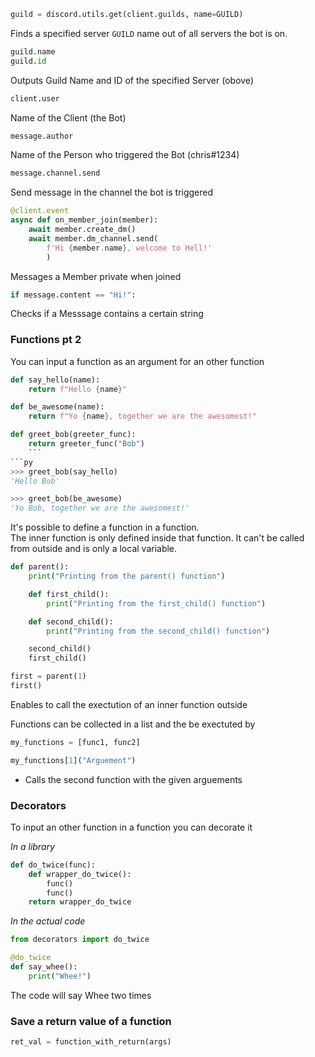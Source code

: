 ```py
guild = discord.utils.get(client.guilds, name=GUILD)
```
Finds a specified server `GUILD` name out of all servers the bot is on.

```py
guild.name
guild.id
```
Outputs Guild Name and ID of the specified Server (obove)  

```py
client.user
```
Name of the Client (the Bot)

```py
message.author
```
Name of the Person who triggered the Bot (chris#1234)

```py
message.channel.send
```
Send message in the channel the bot is triggered

```py
@client.event
async def on_member_join(member):
	await member.create_dm()
	await member.dm_channel.send(
		f'Hi {member.name}, welcome to Hell!'
		)
```
Messages a Member private when joined

```py
if message.content == "Hi!":
```
Checks if a Messsage contains a certain string


### Functions pt 2
You can input a function as an argument for an other function  
```py
def say_hello(name):
    return f"Hello {name}"

def be_awesome(name):
    return f"Yo {name}, together we are the awesomest!"

def greet_bob(greeter_func):
    return greeter_func("Bob")
    ```
```py
>>> greet_bob(say_hello)
'Hello Bob'

>>> greet_bob(be_awesome)
'Yo Bob, together we are the awesomest!'
```

It's possible to define a function in a function.  
The inner function is only defined inside that function. It can't be called from outside and is only a local variable.  

```py
def parent():
    print("Printing from the parent() function")

    def first_child():
        print("Printing from the first_child() function")

    def second_child():
        print("Printing from the second_child() function")

    second_child()
    first_child()
```

```py
first = parent(1)
first()
```
Enables to call the exectution of an inner function outside  

Functions can be collected in a list and the be exectuted by
```py
my_functions = [func1, func2]

my_functions[1]("Arguement")
```
- Calls the second function with the given arguements

### Decorators
To input an other function in a function you can decorate it

*In a library*  
```py
def do_twice(func):
    def wrapper_do_twice():
        func()
        func()
    return wrapper_do_twice
```

*In the actual code*  
```py
from decorators import do_twice

@do_twice
def say_whee():
    print("Whee!")
```
The code will say Whee two times

### Save a return value of a function
```py
ret_val = function_with_return(args)
```












